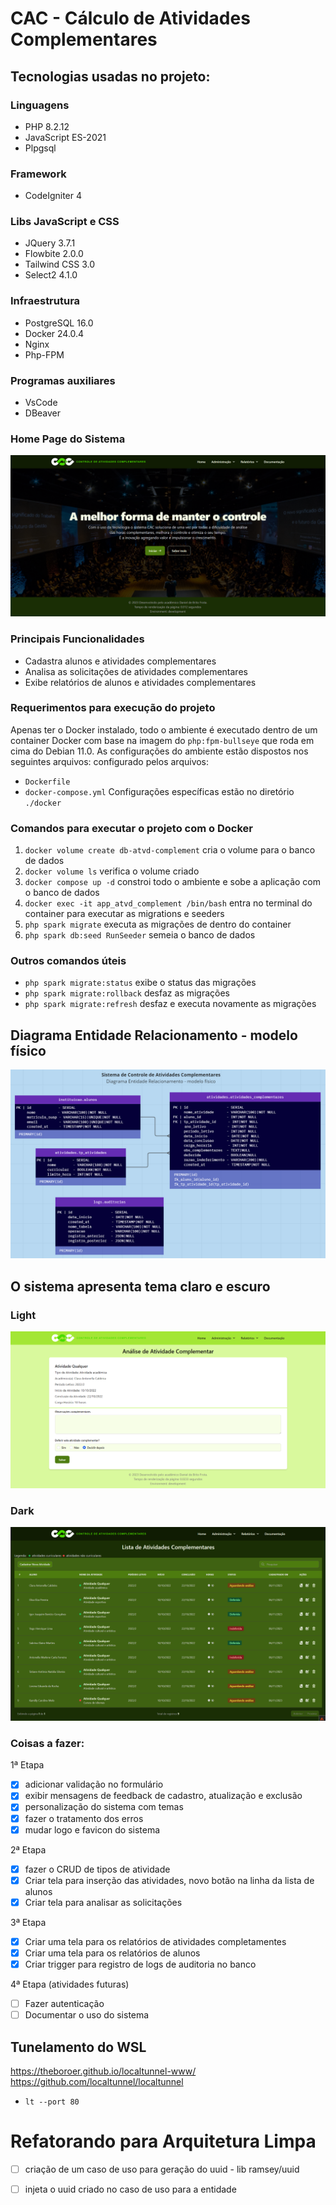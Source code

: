 # CAC - Cálculo de Atividades Complementares

## Tecnologias usadas no projeto:

### Linguagens
- PHP 8.2.12
- JavaScript ES-2021
- Plpgsql
### Framework
- CodeIgniter 4
### Libs JavaScript e CSS
- JQuery 3.7.1
- Flowbite 2.0.0
- Tailwind CSS 3.0
- Select2 4.1.0
### Infraestrutura
- PostgreSQL 16.0
- Docker 24.0.4
- Nginx
- Php-FPM
### Programas auxiliares
- VsCode
- DBeaver

### Home Page do Sistema
<img src="/public/assets/homePage.png" alt="Home Page">


### Principais Funcionalidades
- Cadastra alunos e atividades complementares
- Analisa as solicitações de atividades complementares
- Exibe relatórios de alunos e atividades complementares

### Requerimentos para execução do projeto

Apenas ter o Docker instalado, todo o ambiente é executado dentro de um container Docker com base na imagem do `php:fpm-bullseye` que roda em cima do Debian 11.0.
As configurações do ambiente estão dispostos nos seguintes arquivos:
configurado pelos arquivos:
- `Dockerfile`
- `docker-compose.yml`
Configurações específicas estão no diretório `./docker`

### Comandos para executar o projeto com o Docker

1. `docker volume create db-atvd-complement` cria o volume para o banco de dados
2. `docker volume ls` verifica o volume criado
3. `docker compose up -d` constroi todo o ambiente e sobe a aplicação com o banco de dados
4. `docker exec -it app_atvd_complement /bin/bash` entra no terminal do container para executar as migrations e seeders
5. `php spark migrate` executa as migrações de dentro do container
6. `php spark db:seed RunSeeder` semeia o banco de dados
### Outros comandos úteis
- `php spark migrate:status` exibe o status das migrações
- `php spark migrate:rollback` desfaz as migrações
- `php spark migrate:refresh` desfaz e executa novamente as migrações

## Diagrama Entidade Relacionamento - modelo físico
<img src="/public/assets/MER.png" alt="DER">

## O sistema apresenta tema claro e escuro

### Light
<img src="/public/assets/temaLight.png" alt="temaLight">

### Dark
<img src="/public/assets/temaDark.png" alt="temaDark">

### Coisas a fazer:

1ª Etapa
- [x] adicionar validação no formulário
- [x] exibir mensagens de feedback de cadastro, atualização e exclusão
- [x] personalização do sistema com temas
- [x] fazer o tratamento dos erros
- [x] mudar logo e favicon do sistema

2ª Etapa
- [x] fazer o CRUD de tipos de atividade
- [x] Criar tela para inserção das atividades, novo botão na linha da lista de alunos
- [x] Criar tela para analisar as solicitações

3ª Etapa
- [x] Criar uma tela para os relatórios de atividades completamentes
- [x] Criar uma tela para os relatórios de alunos
- [x] Criar trigger para registro de logs de auditoria no banco

4ª Etapa (atividades futuras)
- [ ] Fazer autenticação
- [ ] Documentar o uso do sistema

## Tunelamento do WSL

https://theboroer.github.io/localtunnel-www/
https://github.com/localtunnel/localtunnel

- `lt --port 80`


# Refatorando para Arquitetura Limpa

- [ ] criação de um caso de uso para geração do uuid - lib ramsey/uuid
- [ ] injeta o uuid criado no caso de uso para a entidade

